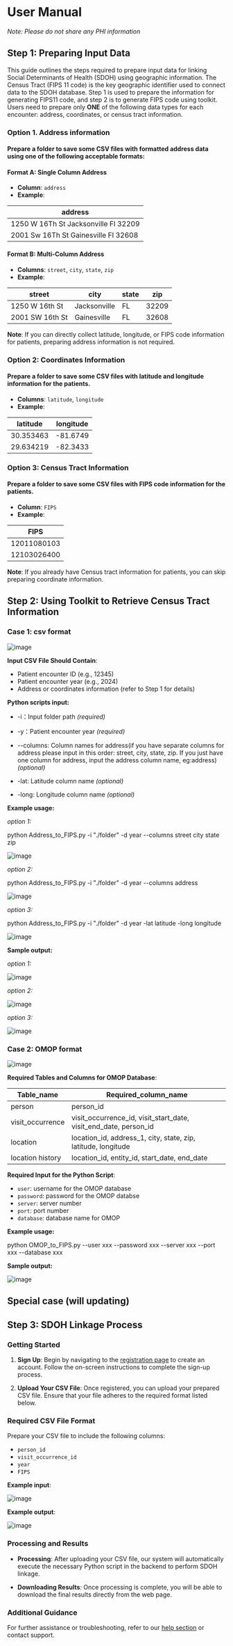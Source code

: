 # User Manual
*Note: Please do not share any PHI information*

## Step 1: Preparing Input Data

This guide outlines the steps required to prepare input data for linking Social Determinants of Health (SDOH) using geographic information. The Census Tract (FIPS 11 code) is the key geographic identifier used to connect data to the SDOH database. Step 1 is used to prepare the information for generating FIPS11 code, and step 2 is to generate FIPS code using toolkit. Users need to prepare only **ONE** of the following data types for each encounter: address, coordinates, or census tract information.

### Option 1. Address information 
#### Prepare a folder to save some CSV files with formatted address data using one of the following acceptable formats:
#### Format A: Single Column Address
- **Column**: `address`
- **Example**:
   
| address |
|----------|
| 1250 W 16Th St Jacksonville Fl 32209 |
|2001 Sw 16Th St Gainesville Fl 32608 | 

#### Format B: Multi-Column Address
- **Columns**: `street`, `city`, `state`, `zip`
- **Example**:
   
| street | city | state | zip |
|----------|----------|----------|----------|
| 1250 W 16th St | Jacksonville | FL | 32209 |
| 2001 SW 16th St | Gainesville | FL | 32608 |

**Note**: If you can directly collect latitude, longitude, or FIPS code information for patients, preparing address information is not required.

### Option 2: Coordinates Information 
#### Prepare a folder to save some CSV files with latitude and longitude information for the patients.
- **Columns**: `latitude`, `longitude`
- **Example**:

| latitude | longitude |
|----------|----------|
| 30.353463 | -81.6749 |
| 29.634219 | -82.3433 |


### Option 3: Census Tract Information

####  Prepare a folder to save some CSV files with FIPS code information for the patients.
- **Column**: `FIPS`
- **Example**:

| FIPS |
|----------|
| 12011080103 |
| 12103026400 | 


**Note**:  If you already have Census tract information for patients, you can skip preparing coordinate information.

## Step 2: Using Toolkit to Retrieve Census Tract Information
### Case 1: csv format

![image](https://github.com/user-attachments/assets/a1c5b366-dd78-4173-8ae7-33537e2a1bbc)

 **Input CSV File Should Contain**:
- Patient encounter ID (e.g., 12345)
- Patient encounter year (e.g., 2024)
- Address or coordinates information (refer to Step 1 for details)

**Python scripts input:**

- -i：Input folder path *(required)*

- -y：Patient encounter year  *(required)*

- --columns: Column names for address(if you have separate columns for address please input in this order: street, city, state, zip. If you just have one column for address, input the address column name, eg:address)  *(optional)*

- -lat: Latitude column name *(optional)*

- -long: Longitude column name *(optional)*

**Example usage:**

*option 1:*

python Address_to_FIPS.py -i "./folder" -d year --columns street city state zip

![image](https://github.com/user-attachments/assets/66be07b6-00e1-4ef6-844b-a1a8c27138b6)


*option 2:*

python Address_to_FIPS.py -i "./folder" -d year --columns address

![image](https://github.com/user-attachments/assets/3c0129da-7ce2-411d-9b6a-ea5d67532fac)


*option 3:*

python Address_to_FIPS.py -i "./folder" -d year -lat latitude -long longitude

![image](https://github.com/user-attachments/assets/345fc88a-5eac-4a49-88ee-d067a700b97c)


**Sample output:**

*option 1:*

![image](https://github.com/user-attachments/assets/58a055d5-d634-4d99-bac1-b3a6dd1db140)


*option 2:*

![image](https://github.com/user-attachments/assets/caea7ea3-bf40-46f2-8565-3689bcc24620)


*option 3:*

![image](https://github.com/user-attachments/assets/bbd9e960-ffdb-4c19-aa1e-fe929e8a3221)


### Case 2: OMOP format

![image](https://github.com/user-attachments/assets/79eacedc-e047-4e92-8b80-a67502c4b4e3)

 **Required Tables and Columns for OMOP Database**:

| Table_name | Required_column_name |
|----------|----------|
| person | person_id |
| visit_occurrence | visit_occurrence_id, visit_start_date, visit_end_date, person_id |
| location | location_id, address_1, city, state, zip, latitude, longitude |
| location history | location_id, entity_id, start_date, end_date |

 **Required Input for the Python Script**:
- `user`: username for the OMOP database
- `password`: password for the OMOP databse
- `server`: server number
- `port`: port number
- `database`: database name for OMOP

**Example usage:**

python OMOP_to_FIPS.py --user xxx --password xxx --server xxx --port xxx --database xxx

**Sample output:**

![image](https://github.com/user-attachments/assets/17d6285d-0491-418b-9e81-03bd19eccfc1)

## Special case (will updating)


## Step 3: SDOH Linkage Process

### Getting Started
1. **Sign Up**: Begin by navigating to the [registration page](#) to create an account. Follow the on-screen instructions to complete the sign-up process.

2. **Upload Your CSV File**: Once registered, you can upload your prepared CSV file. Ensure that your file adheres to the required format listed below.

### Required CSV File Format
Prepare your CSV file to include the following columns:
- `person_id`
- `visit_occurrence_id`
- `year`
- `FIPS`

**Example input**:

![image](https://github.com/user-attachments/assets/9e56aa19-7406-400a-9064-51852be48f37)


**Example output**:

![image](https://github.com/user-attachments/assets/39c02650-151b-4577-aa8f-38f8800bb223)




### Processing and Results
- **Processing**: After uploading your CSV file, our system will automatically execute the necessary Python script in the backend to perform SDOH linkage.
  
- **Downloading Results**: Once processing is complete, you will be able to download the final results directly from the web page.

### Additional Guidance
For further assistance or troubleshooting, refer to our [help section](#) or contact support.








     
